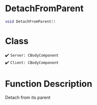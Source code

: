 # DetachFromParent
```lua
void DetachFromParent()
```
# Class
✔️ `Server: CBodyComponent`  
✔️ `Client: CBodyComponent`  

# Function Description
Detach from its parent
